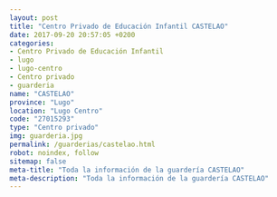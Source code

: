 ```yaml
---
layout: post
title: "Centro Privado de Educación Infantil CASTELAO"
date: 2017-09-20 20:57:05 +0200
categories:
- Centro Privado de Educación Infantil
- lugo
- lugo-centro
- Centro privado
- guarderia
name: "CASTELAO"
province: "Lugo"
location: "Lugo Centro"
code: "27015293"
type: "Centro privado"
img: guarderia.jpg
permalink: /guarderias/castelao.html
robot: noindex, follow
sitemap: false
meta-title: "Toda la información de la guardería CASTELAO"
meta-description: "Toda la información de la guardería CASTELAO"
---
```

